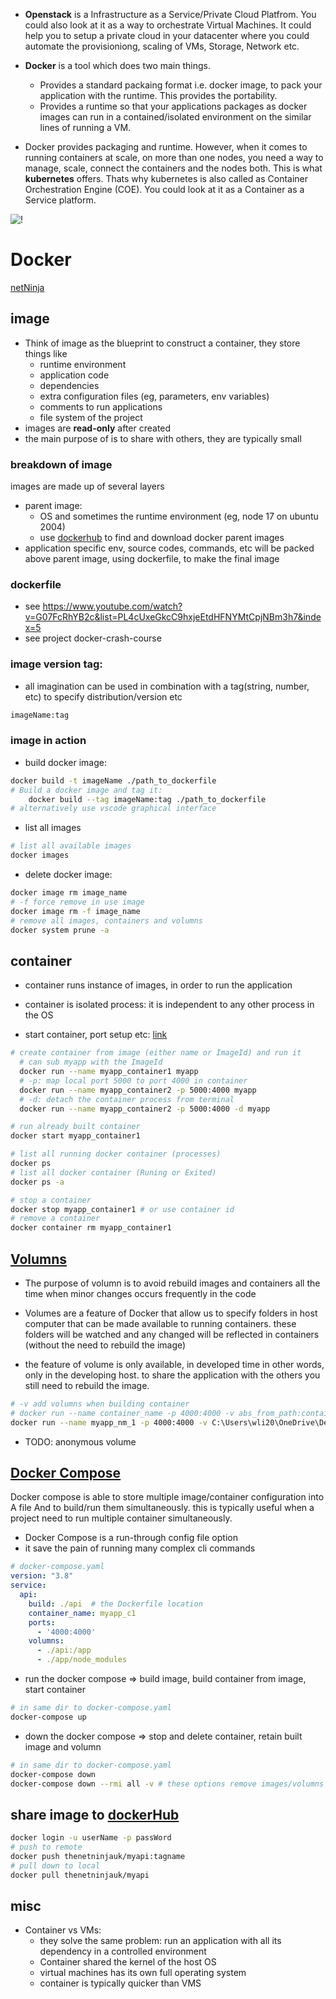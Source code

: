 - **Openstack** is a Infrastructure as a Service/Private Cloud Platfrom. You could also look at it as a way to orchestrate Virtual Machines. It could help you to setup a private cloud in your datacenter where you could automate the provisioniong, scaling of VMs, Storage, Network etc.
- **Docker** is a tool which does two main things.
  - Provides a standard packaing format i.e. docker image, to pack your application with the runtime. This provides the portability.
  - Provides a runtime so that your applications packages as docker images can run in a contained/isolated environment on the similar lines of running a VM.

- Docker provides packaging and runtime. However, when it comes to running containers at scale, on more than one nodes, you need a way to manage, scale, connect the containers and the nodes both. This is what **kubernetes** offers. Thats why kubernetes is also called as Container Orchestration Engine (COE). You could look at it as a Container as a Service platform.

![!](https://imgur.com/W4VZwlD.jpg)
# Docker
[netNinja](https://www.youtube.com/playlist?list=PL4cUxeGkcC9hxjeEtdHFNYMtCpjNBm3h7)
## image
- Think of image as the blueprint to construct a container, they store things like
  - runtime environment
  - application code
  - dependencies
  - extra configuration files (eg, parameters, env variables)
  - comments to run applications
  - file system of the project
- images are **read-only** after created
- the main purpose of is to share with others, they are typically small
### breakdown of image
images are made up of several layers
- parent image:
  - OS and sometimes the runtime environment (eg, node 17 on ubuntu 2004)
  - use [dockerhub](https://hub.docker.com/search?q=) to find and download docker parent images
- application specific env, source codes, commands, etc will be packed above parent image, using dockerfile, to make the final image
### dockerfile
- see https://www.youtube.com/watch?v=G07FcRhYB2c&list=PL4cUxeGkcC9hxjeEtdHFNYMtCpjNBm3h7&index=5
- see project docker-crash-course
### image version tag:
- all imagination can be used in combination with a tag(string, number, etc) to specify distribution/version etc
```bash
imageName:tag
```
### image in action
- build docker image:
```bash
docker build -t imageName ./path_to_dockerfile
# Build a docker image and tag it:
    docker build --tag imageName:tag ./path_to_dockerfile
# alternatively use vscode graphical interface
```
- list all images
```bash
# list all available images
docker images
```
- delete docker image:
```bash
docker image rm image_name
# -f force remove in use image
docker image rm -f image_name
# remove all images, containers and volumns
docker system prune -a
```
## container
- container runs instance of images, in order to run the application
- container is isolated process: it is independent to any other process in the OS



- start container, port setup etc: [link](https://www.youtube.com/watch?v=ZPEpreOpqao&list=PL4cUxeGkcC9hxjeEtdHFNYMtCpjNBm3h7&index=8)

```bash
# create container from image (either name or ImageId) and run it
  # can sub myapp with the ImageId
  docker run --name myapp_container1 myapp  
  # -p: map local port 5000 to port 4000 in container
  docker run --name myapp_container2 -p 5000:4000 myapp 
  # -d: detach the container process from terminal  
  docker run --name myapp_container2 -p 5000:4000 -d myapp 

# run already built container
docker start myapp_container1
```

```bash
# list all running docker container (processes) 
docker ps
# list all docker container (Runing or Exited)
docker ps -a
```
```bash
# stop a container
docker stop myapp_container1 # or use container id
# remove a container
docker container rm myapp_container1
```

##  [Volumns](https://www.youtube.com/watch?v=Wh4BcFFr6Fc&list=PL4cUxeGkcC9hxjeEtdHFNYMtCpjNBm3h7&index=10)
- The purpose of volumn is to avoid rebuild images and containers all the time when minor changes occurs frequently in the code
  
- Volumes are a feature of Docker that allow us to specify folders in host computer that can be made available to running containers. these folders will be watched and any changed will be reflected in containers (without the need to rebuild the image)
  
- the feature of volume is only available, in developed time in other words, only in the developing host. to share the application with the others you still need to rebuild the image.

```bash
# -v add volumns when building container
# docker run --name container_name -p 4000:4000 -v abs_from_path:container_path myapp:nodemon
docker run --name myapp_nm_1 -p 4000:4000 -v C:\Users\wli20\OneDrive\Desktop\projectsSandbox\_prj\ninja\docker-crash-course\api:/app -v /app/node_modules myapp:nodemon
```
- TODO: anonymous volume

## [Docker Compose](https://www.youtube.com/watch?v=TSySwrQcevM&list=PL4cUxeGkcC9hxjeEtdHFNYMtCpjNBm3h7&index=11)
Docker compose is able to store multiple image/container configuration into A file And to build/run them simultaneously. this is typically useful when a project need to run multiple container simultaneously.
- Docker Compose is a run-through config file option
- it save the pain of running many complex cli commands

```yaml
# docker-compose.yaml
version: "3.8"
service: 
  api:
    build: ./api  # the Dockerfile location
    container_name: myapp_c1
    ports:
      - '4000:4000'
    volumns:
      - ./api:/app
      - ./app/node_modules
```
- run the docker compose => build image, build container from image, start container
```bash
# in same dir to docker-compose.yaml
docker-compose up
```
- down the docker compose => stop and delete container, retain built image and volumn
```bash
# in same dir to docker-compose.yaml
docker-compose down
docker-compose down --rmi all -v # these options remove images/volumns as well
```
## share image to [dockerHub](https://hub.docker.com/)
```bash 
docker login -u userName -p passWord
# push to remote
docker push thenetninjauk/myapi:tagname
# pull down to local
docker pull thenetninjauk/myapi
```
## misc
- Container vs VMs:
  - they solve the same problem: run an application with all its dependency in a controlled environment
  - Container shared the kernel of the host OS
  - virtual machines has its own full operating system
  - container is typically quicker than VMS

